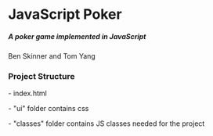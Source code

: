 # JavaScript Poker

<h5> A poker game implemented in JavaScript</h5>
Ben Skinner and Tom Yang

<h3>Project Structure</h3>
<p>- index.html</p>
<p>- "ui" folder contains css</p>
<p>- "classes" folder contains JS classes needed for the project</p>
